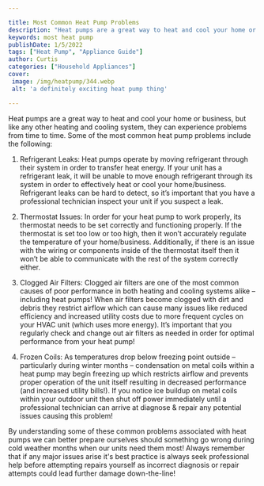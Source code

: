 ```yaml
---

title: Most Common Heat Pump Problems
description: "Heat pumps are a great way to heat and cool your home or business, but like any other heating and cooling system, they can experie...see more"
keywords: most heat pump
publishDate: 1/5/2022
tags: ["Heat Pump", "Appliance Guide"]
author: Curtis
categories: ["Household Appliances"]
cover: 
 image: /img/heatpump/344.webp
 alt: 'a definitely exciting heat pump thing'

---
```


Heat pumps are a great way to heat and cool your home or business, but like any other heating and cooling system, they can experience problems from time to time. Some of the most common heat pump problems include the following:

1. Refrigerant Leaks: Heat pumps operate by moving refrigerant through their system in order to transfer heat energy. If your unit has a refrigerant leak, it will be unable to move enough refrigerant through its system in order to effectively heat or cool your home/business. Refrigerant leaks can be hard to detect, so it’s important that you have a professional technician inspect your unit if you suspect a leak.

2. Thermostat Issues: In order for your heat pump to work properly, its thermostat needs to be set correctly and functioning properly. If the thermostat is set too low or too high, then it won’t accurately regulate the temperature of your home/business. Additionally, if there is an issue with the wiring or components inside of the thermostat itself then it won’t be able to communicate with the rest of the system correctly either. 

3. Clogged Air Filters: Clogged air filters are one of the most common causes of poor performance in both heating and cooling systems alike – including heat pumps! When air filters become clogged with dirt and debris they restrict airflow which can cause many issues like reduced efficiency and increased utility costs due to more frequent cycles on your HVAC unit (which uses more energy). It’s important that you regularly check and change out air filters as needed in order for optimal performance from your heat pump! 

4. Frozen Coils: As temperatures drop below freezing point outside – particularly during winter months – condensation on metal coils within a heat pump may begin freezing up which restricts airflow and prevents proper operation of the unit itself resulting in decreased performance (and increased utility bills!). If you notice ice buildup on metal coils within your outdoor unit then shut off power immediately until a professional technician can arrive at diagnose & repair any potential issues causing this problem! 

By understanding some of these common problems associated with heat pumps we can better prepare ourselves should something go wrong during cold weather months when our units need them most! Always remember that if any major issues arise it's best practice is always seek professional help before attempting repairs yourself as incorrect diagnosis or repair attempts could lead further damage down-the-line!
